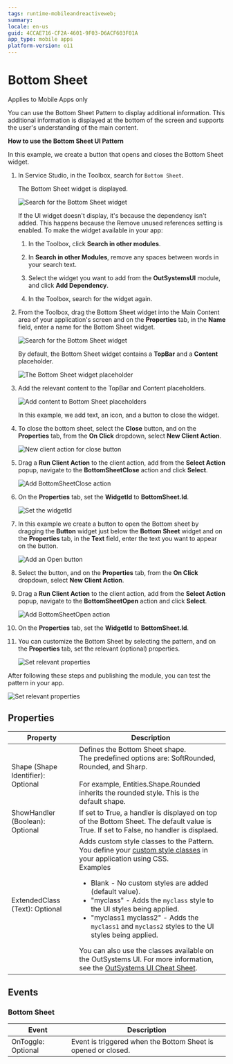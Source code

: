 ```yaml
---
tags: runtime-mobileandreactiveweb;
summary: 
locale: en-us
guid: 4CCAE716-CF2A-4601-9F03-D6ACF603F01A
app_type: mobile apps
platform-version: o11
---
```


# Bottom Sheet

<div class="info" markdown="1">

Applies to Mobile Apps only

</div>

You can use the Bottom Sheet Pattern to display additional information. This additional information is displayed at the bottom of the screen and supports the user's understanding of the main content.

**How to use the Bottom Sheet UI Pattern**

In this example, we create a button that opens and closes the Bottom Sheet widget.

1. In Service Studio, in the Toolbox, search for `Bottom Sheet`.

    The Bottom Sheet widget is displayed.

    ![Search for the Bottom Sheet widget](<images/bottomsheet-widget-ss.png>)

    If the UI widget doesn't display, it's because the dependency isn't added. This happens because the Remove unused references setting is enabled. To make the widget available in your app:

    1. In the Toolbox, click **Search in other modules**.

    1. In **Search in other Modules**, remove any spaces between words in your search text.
    
    1. Select the widget you want to add from the **OutSystemsUI** module, and click **Add Dependency**. 
    
    1. In the Toolbox, search for the widget again.

1. From the Toolbox, drag the Bottom Sheet widget into the Main Content area of your application's screen and on the **Properties** tab, in the **Name** field, enter a name for the Bottom Sheet widget.

    ![Search for the Bottom Sheet widget](<images/bottomsheet-dragwidget-ss.png>)

    By default, the Bottom Sheet widget contains a **TopBar** and a **Content** placeholder.

    ![The Bottom Sheet widget placeholder](<images/bottomsheet-placeholder-ss.png>)

1. Add the relevant content to the TopBar and Content placeholders. 

    ![Add content to Bottom Sheet placeholders](<images/bottomsheet-content-ss.png>)

    In this example, we add text, an icon, and a button to close the widget.

1. To close the bottom sheet, select the **Close** button, and on the **Properties** tab, from the **On Click** dropdown, select **New Client Action**.  

    ![New client action for close button](<images/bottomsheet-onclick-ss.png>)

1. Drag a **Run Client Action** to the client action, add from the **Select Action** popup, navigate to the **BottomSheetClose** action and click **Select**.

    ![Add BottomSheetClose action](<images/bottomsheet-close-ss.png>)

1. On the **Properties** tab, set the **WidgetId** to **BottomSheet.Id**.

    ![Set the widgetId](<images/bottomsheet-id-ss.png>)

1. In this example we create a button to open the Bottom sheet by dragging the **Button** widget just below the **Bottom Sheet** widget and on the **Properties** tab, in the **Text** field, enter the text you want to appear on the button.

    ![Add an Open button](<images/bottomsheet-openbutton-ss.png>)

1. Select the button, and on the **Properties** tab, from the **On Click** dropdown, select **New Client Action**.

1. Drag a **Run Client Action** to the client action, add from the **Select Action** popup, navigate to the **BottomSheetOpen** action and click **Select**.

    ![Add BottomSheetOpen action](<images/bottomsheet-openaction-ss.png>)

1. On the **Properties** tab, set the **WidgetId** to **BottomSheet.Id**.

1. You can customize the Bottom Sheet by selecting the pattern, and on the **Properties** tab, set the relevant (optional) properties.

    ![Set relevant properties](<images/bottomsheet-properties-ss.png>)

After following these steps and publishing the module, you can test the pattern in your app. 

![Set relevant properties](<images/bottomsheet-resultapp.png>)

## Properties

|Property|Description|
|---|---|
|Shape (Shape Identifier): Optional|Defines the Bottom Sheet shape.<br/>The predefined options are: SoftRounded, Rounded, and Sharp.<br/><br/>For example, Entities.Shape.Rounded inherits the rounded style. This is the default shape.|
|ShowHandler (Boolean): Optional|If set to True, a handler is displayed on top of the Bottom Sheet. The default value is True. If set to False, no handler is displaed.|
| ExtendedClass (Text): Optional|Adds custom style classes to the Pattern. You define your [custom style classes](../../../../../develop/ui/look-feel/css.md) in your application using CSS. <br/>Examples <ul><li>Blank - No custom styles are added (default value).</li><li>"myclass" - Adds the ``myclass`` style to the UI styles being applied.</li><li>"myclass1 myclass2" - Adds the ``myclass1`` and ``myclass2`` styles to the UI styles being applied.</li></ul>You can also use the classes available on the OutSystems UI. For more information, see the [OutSystems UI Cheat Sheet](https://outsystemsui.outsystems.com/OutSystemsUIWebsite/CheatSheet). |

## Events

### Bottom Sheet

|Event| Description| 
|---|---|
|OnToggle: Optional|Event is triggered when the Bottom Sheet is opened or closed.| 
